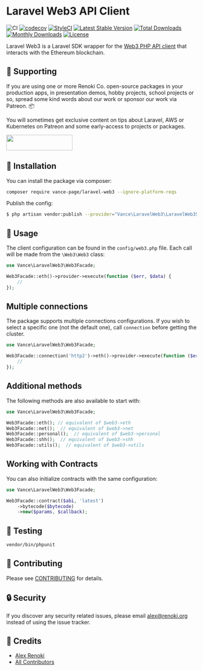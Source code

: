 Laravel Web3 API Client
=======================

![CI](https://github.com/vance-page/laravel-web3/workflows/CI/badge.svg?branch=master)
[![codecov](https://codecov.io/gh/renoki-co/laravel-web3/branch/master/graph/badge.svg)](https://codecov.io/gh/renoki-co/laravel-web3/branch/master)
[![StyleCI](https://github.styleci.io/repos/353007715/shield?branch=master)](https://github.styleci.io/repos/353007715)
[![Latest Stable Version](https://poser.pugx.org/renoki-co/laravel-web3/v/stable)](https://packagist.org/packages/renoki-co/laravel-web3)
[![Total Downloads](https://poser.pugx.org/renoki-co/laravel-web3/downloads)](https://packagist.org/packages/renoki-co/laravel-web3)
[![Monthly Downloads](https://poser.pugx.org/renoki-co/laravel-web3/d/monthly)](https://packagist.org/packages/renoki-co/laravel-web3)
[![License](https://poser.pugx.org/renoki-co/laravel-web3/license)](https://packagist.org/packages/renoki-co/laravel-web3)

Laravel Web3 is a Laravel SDK wrapper for the [Web3 PHP API client](https://github.com/web3p/web3.php) that interacts with the Ethereum blockchain.

## 🤝 Supporting

If you are using one or more Renoki Co. open-source packages in your production apps, in presentation demos, hobby projects, school projects or so, spread some kind words about our work or sponsor our work via Patreon. 📦

You will sometimes get exclusive content on tips about Laravel, AWS or Kubernetes on Patreon and some early-access to projects or packages.

[<img src="https://c5.patreon.com/external/logo/become_a_patron_button.png" height="41" width="175" />](https://www.patreon.com/bePatron?u=10965171)

## 🚀 Installation

You can install the package via composer:

```bash
composer require vance-page/laravel-web3 --ignore-platform-reqs
```

Publish the config:

```bash
$ php artisan vendor:publish --provider="Vance\LaravelWeb3\LaravelWeb3ServiceProvider" --tag="config"
```

## 🙌 Usage

The client configuration can be found in the `config/web3.php` file. Each call will be made from the `\Web3\Web3` class:

```php
use Vance\LaravelWeb3\Web3Facade;

Web3Facade::eth()->provider->execute(function ($err, $data) {
    //
});
```

## Multiple connections

The package supports multiple connections configurations. If you wish to select a specific one (not the default one), call `connection` before getting the cluster.

```php
use Vance\LaravelWeb3\Web3Facade;

Web3Facade::connection('http2')->eth()->provider->execute(function ($err, $data) {
    //
});
```

## Additional methods

The following methods are also available to start with:

```php
use Vance\LaravelWeb3\Web3Facade;

Web3Facade::eth(); // equivalent of $web3->eth
Web3Facade::net();  // equivalent of $web3->net
Web3Facade::personal();  // equivalent of $web3->personal
Web3Facade::shh();  // equivalent of $web3->shh
Web3Facade::utils();  // equivalent of $web3->utils
```

## Working with Contracts

You can also initialize contracts with the same configuration:

```php
use Vance\LaravelWeb3\Web3Facade;

Web3Facade::contract($abi, 'latest')
    ->bytecode($bytecode)
    ->new($params, $callback);
```

## 🐛 Testing

``` bash
vendor/bin/phpunit
```

## 🤝 Contributing

Please see [CONTRIBUTING](CONTRIBUTING.md) for details.

## 🔒  Security

If you discover any security related issues, please email alex@renoki.org instead of using the issue tracker.

## 🎉 Credits

- [Alex Renoki](https://github.com/rennokki)
- [All Contributors](../../contributors)
